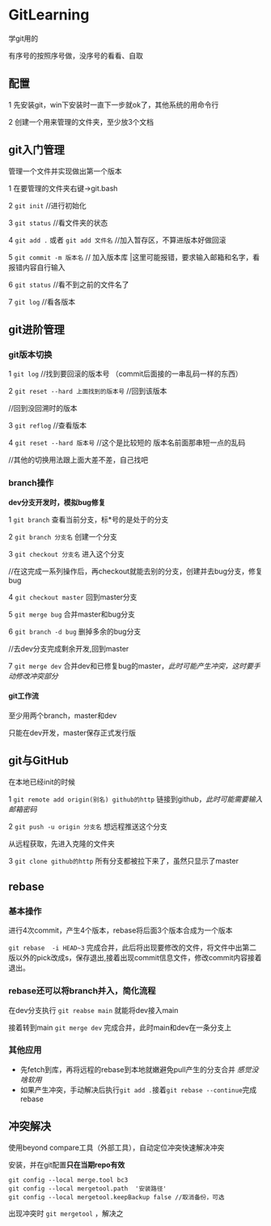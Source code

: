 # GitLearning
学git用的

有序号的按照序号做，没序号的看看、自取

## 配置
1 先安装git，win下安装时一直下一步就ok了，其他系统的用命令行

2 创建一个用来管理的文件夹，至少放3个文档

## git入门管理
管理一个文件并实现做出第一个版本

1 在要管理的文件夹右键->git.bash

2 `git init` //进行初始化

3 `git status` //看文件夹的状态

4 `git add .` 或者 `git add 文件名` //加入暂存区，不算进版本好做回滚

5 `git commit -m 版本名`  // 加入版本库  |这里可能报错，要求输入邮箱和名字，看报错内容自行输入

6 `git status` //看不到之前的文件名了

7 `git log` //看各版本

## git进阶管理
### git版本切换

1 `git log` //找到要回滚的版本号 （commit后面接的一串乱码一样的东西）

2 `git reset --hard 上面找到的版本号` //回到该版本

//回到没回溯时的版本

3 `git reflog` //查看版本

4 `git reset --hard 版本号` //这个是比较短的 版本名前面那串短一点的乱码

//其他的切换用法跟上面大差不差，自己找吧

### branch操作
**dev分支开发时，模拟bug修复**

1 `git branch` 查看当前分支，标\*号的是处于的分支

2 `git branch 分支名` 创建一个分支

3 `git checkout 分支名` 进入这个分支

//在这完成一系列操作后，再checkout就能去别的分支，创建并去bug分支，修复bug

4 `git checkout master` 回到master分支

5 `git merge bug` 合并master和bug分支

6 `git branch -d bug` 删掉多余的bug分支

//去dev分支完成剩余开发,回到master

7 `git merge dev` 合并dev和已修复bug的master，*此时可能产生冲突，这时要手动修改冲突部分*

#### git工作流
至少用两个branch，master和dev

只能在dev开发，master保存正式发行版

## git与GitHub

在本地已经init的时候

1 `git remote add origin(别名) github的http` 链接到github，*此时可能需要输入邮箱密码*

2 `git push -u origin 分支名` 想远程推送这个分支

从远程获取，先进入克隆的文件夹

3 `git clone github的http` 所有分支都被拉下来了，虽然只显示了master

## rebase
### 基本操作
进行4次commit，产生4个版本，rebase将后面3个版本合成为一个版本

`git rebase  -i HEAD~3` 完成合并，此后将出现要修改的文件，将文件中出第二版以外的pick改成s，保存退出,接着出现commit信息文件，修改commit内容接着退出。

### rebase还可以将branch并入，简化流程

在dev分支执行 `git reabse main` 就能将dev接入main

接着转到main `git merge dev` 完成合并，此时main和dev在一条分支上

### 其他应用
- 先fetch到库，再将远程的rebase到本地就嫩避免pull产生的分支合并 *感觉没啥软用*
- 如果产生冲突，手动解决后执行`git add .`接着`git rebase --continue`完成rebase

## 冲突解决
使用beyond compare工具（外部工具），自动定位冲突快速解决冲突

安装，并在git配置**只在当期repo有效**
```
git config --local merge.tool bc3
git config --local mergetool.path  '安装路径'
git config --local mergetool.keepBackup false //取消备份，可选
```

出现冲突时 `git mergetool` ，解决之